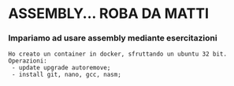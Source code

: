 # ASSEMBLY... ROBA DA MATTI

### Impariamo ad usare assembly mediante esercitazioni

```
Ho creato un container in docker, sfruttando un ubuntu 32 bit.
Operazioni:
 - update upgrade autoremove;
 - install git, nano, gcc, nasm;
```
